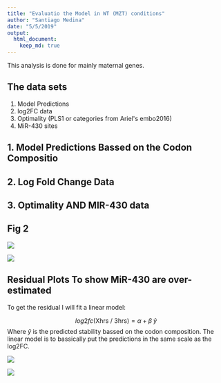 ```yaml
---
title: "Evaluatio the Model in WT (MZT) conditions"
author: "Santiago Medina"
date: "5/5/2019"
output: 
  html_document:
    keep_md: true
---
```




This analysis is done for mainly maternal genes.

## The data sets
1. Model Predictions
2. log2FC data
3. Optimality (PLS1 or categories from Ariel's embo2016)
4. MiR-430 sites

## 1. Model Predictions Bassed on the Codon Compositio




## 2. Log Fold Change Data


## 3. Optimality AND MIR-430 data


## Fig 2

![](./figures/fig02-1.png)<!-- -->

![](./figures/fig02aAllGenes-1.png)<!-- -->

## Residual Plots To show MiR-430 are over-estimated

To get the residual I will fit a linear model:

$$
log2fc\text{(Xhrs / 3hrs)} = \alpha + \beta\;\hat{y}
$$
Where $\hat{y}$ is the predicted stability bassed on the codon composition. The linear model is to 
bassically put the predictions in the same scale as the log2FC.


![](./figures/residuals_M6A-1.png)<!-- -->


![](./figures/residuals_MiR430-1.png)<!-- -->

